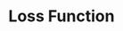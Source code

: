 ---
types: "word"

title: "Loss Function"

categories: ['']

tags: ['Loss', 'Function']

arabic: 'دالة خسارة'

arexps: []

enwords: ['Loss Function']

enexps: []

arlexicons: 'د'

enlexicons: 'L'

authors: ['Ruqayya Roshdy']

translators: ['']

citations: 'تطبيقات الذكاء الاصطناعي في خدمة اللغة العربية'

sources: 'مركز الملك عبدالله بن عبدالعزيز الدولي لخدمة اللغة العربية'

word: "true"

slug: ""
---
